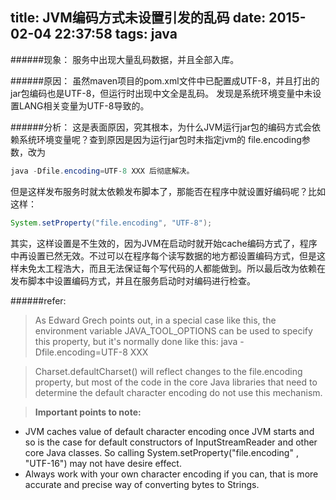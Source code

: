 title: JVM编码方式未设置引发的乱码
date: 2015-02-04 22:37:58
tags: java
---
######现象：
服务中出现大量乱码数据，并且全部入库。

######原因：
虽然maven项目的pom.xml文件中已配置成UTF-8，并且打出的jar包编码也是UTF-8，但运行时出现中文全是乱码。
发现是系统环境变量中未设置LANG相关变量为UTF-8导致的。
  
######分析：
这是表面原因，究其根本，为什么JVM运行jar包的编码方式会依赖系统环境变量呢？查到原因是因为运行jar包时未指定jvm的 file.encoding参数，改为
```java
java -Dfile.encoding=UTF-8 XXX 后彻底解决。
```
但是这样发布服务时就太依赖发布脚本了，那能否在程序中就设置好编码呢？比如这样：
```java
System.setProperty("file.encoding", "UTF-8");
```
其实，这样设置是不生效的，因为JVM在启动时就开始cache编码方式了，程序中再设置已然无效。不过可以在程序每个读写数据的地方都设置编码方式，但是这样未免太工程浩大，而且无法保证每个写代码的人都能做到。所以最后改为依赖在发布脚本中设置编码方式，并且在服务启动时对编码进行检查。
  
######refer:
> As Edward Grech points out, in a special case like this, the environment variable JAVA_TOOL_OPTIONS can be used to specify this property, but it's normally done like this: java -Dfile.encoding=UTF-8 XXX

> Charset.defaultCharset() will reflect changes to the file.encoding property, but most of the code in the core Java libraries that need to determine the default character encoding do not use this mechanism.

> **Important points to note:**
* JVM caches value of default character encoding once JVM starts and so is the case for default constructors of InputStreamReader and other core Java classes. So calling System.setProperty("file.encoding" , "UTF-16") may not have desire effect.
* Always work with your own character encoding if you can, that is more accurate and precise way of converting bytes to Strings.